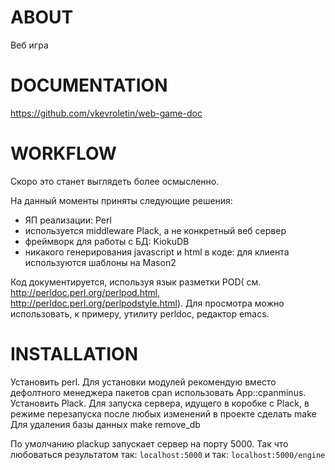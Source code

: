 ABOUT
=====

Веб игра

DOCUMENTATION
=============

https://github.com/vkevroletin/web-game-doc

WORKFLOW
========

Скоро это станет выглядеть более осмысленно.

На данный моменты приняты следующие решения:
 
* ЯП реализации: Perl
* используется middleware Plack, а не конкретный веб сервер
* фреймворк для работы с БД: KiokuDB
* никакого генерирования javascript и html в коде: для клиента 
используются шаблоны на Mason2

Код документируется, используя язык разметки POD( см. http://perldoc.perl.org/perlpod.html, http://perldoc.perl.org/perlpodstyle.html).
Для просмотра можно использовать, к примеру, утилиту perldoc, редактор emacs.

INSTALLATION
============

Установить perl. Для установки модулей рекомендую вместо дефолтного менеджера пакетов cpan использовать App::cpanminus.
Установить Plack.
Для запуска сервера, идущего в коробке с Plack, в режиме перезапуска 
после любых изменений в проекте сделать
make
Для удаления базы данных
    make remove_db

По умолчанию plackup запускает сервер на порту 5000.
Так что любоваться результатом так: `localhost:5000`
                             и так: `localhost:5000/engine`


